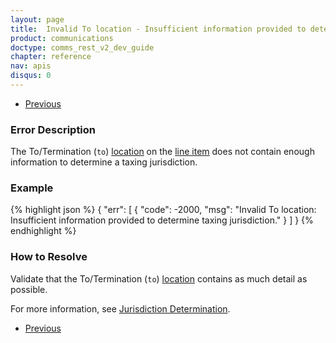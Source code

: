 ```yaml
---
layout: page
title:  Invalid To location - Insufficient information provided to determine taxing jurisdiction
product: communications
doctype: comms_rest_v2_dev_guide
chapter: reference
nav: apis
disqus: 0
---
```


<ul class="pager">
  <li class="previous"><a href="/communications/dev-guide_rest_v2/reference/calculate-tax-errors/"><i class="glyphicon glyphicon-chevron-left"></i>Previous</a></li>
</ul>

<h3>Error Description</h3>
The To/Termination (<code>to</code>) <a class="dev-guide-link" href="/communications/dev-guide_rest_v2/reference/location/">location</a> on the <a class="dev-guide-link" href="/communications/dev-guide_rest_v2/reference/line-item/">line item</a> does not contain enough information to determine a taxing jurisdiction.

<h3>Example</h3>
{% highlight json %}
{
  "err": [
    {
      "code": -2000,
      "msg": "Invalid To location: Insufficient information provided to determine taxing jurisdiction."
    }
  ]
}
{% endhighlight %}

<h3>How to Resolve</h3>
Validate that the To/Termination (<code>to</code>) <a class="dev-guide-link" href="/communications/dev-guide_rest_v2/reference/location/">location</a> contains as much detail as possible.  

For more information, see <a class="dev-guide-link" href="/communications/dev-guide_rest_v2/customizing-transactions/sample-transactions/jurisdiction-determination/">Jurisdiction Determination</a>.

<ul class="pager">
  <li class="previous"><a href="/communications/dev-guide_rest_v2/reference/calculate-tax-errors/"><i class="glyphicon glyphicon-chevron-left"></i>Previous</a></li>
</ul>